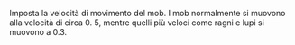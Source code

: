 Imposta la velocità di movimento del mob. I mob normalmente si muovono alla velocità di circa 0. 5, mentre quelli più veloci come ragni e lupi si muovono a 0.3.